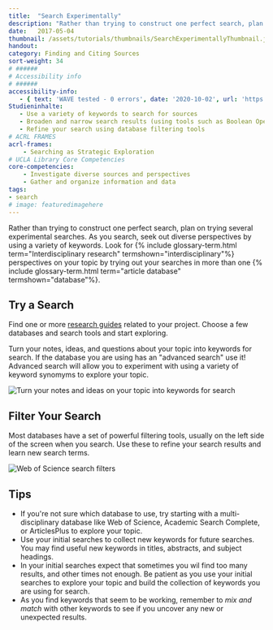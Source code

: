 ```yaml
---
title:  "Search Experimentally"
description: "Rather than trying to construct one perfect search, plan on trying several experimental searches."
date:   2017-05-04
thumbnail: /assets/tutorials/thumbnails/SearchExperimentallyThumbnail.jpg
handout: 
category: Finding and Citing Sources
sort-weight: 34
# ######
# Accessibility info
# ######
accessibility-info:
   - { text: 'WAVE tested - 0 errors', date: '2020-10-02', url: 'https://wave.webaim.org/' }
Studieninhalte:
   - Use a variety of keywords to search for sources
   - Broaden and narrow search results (using tools such as Boolean Operators, etc.) 
   - Refine your search using database filtering tools 
# ACRL FRAMES
acrl-frames:
    - Searching as Strategic Exploration
# UCLA Library Core Competencies
core-competencies:
    - Investigate diverse sources and perspectives
    - Gather and organize information and data
tags:
- search
# image: featuredimagehere
---
```


<p>Rather than trying to construct one perfect search, plan on trying several experimental searches. As you search, seek out diverse  perspectives by using a variety of keywords. Look for {% include glossary-term.html term="Interdisciplinary research" termshown="interdisciplinary"%} perspectives on your topic by trying out your searches in more than one {% include glossary-term.html term="article database" termshown="database"%}.</p>


## Try a Search

<p>Find one or more <a href="http://guides.library.ucla.edu" target="_blank">research guides</a> related to your project. Choose a few databases and search tools and start exploring.</p>

<p>Turn your notes, ideas, and questions about your topic into keywords for search. If the database you are using has an "advanced search" use it! Advanced search will allow you to experiment with using a variety of keyword synomyms to explore your topic.</p> 

<img src="{{ '/assets/images/from-keywords-to-search-2.jpg' | prepend: site.baseurl }}" class="img-fluid" alt="Turn your notes and ideas on your topic into keywords for search" data-caption="Turn your notes and ideas on your topic into keywords for search."> 

## Filter Your Search

<p>Most databases have a set of powerful filtering tools, usually on the left side of the screen when you search. Use these to refine your search results and learn new search terms.</p>

<img src="{{ '/assets/images/database-filtering-tools.jpg' | prepend: site.baseurl }}" class="img-fluid" alt="Web of Science search filters" data-caption="Many databases, including Web of Science pictured here, provide powerful tools to filter and refine your search results."> 

## Tips

<ul class="collapsible" data-collapsible="expandable">
    <li>
      <div class="collapsible-header">If you're not sure which database to use, try starting with a multi-disciplinary database like Web of Science, Academic Search Complete, or ArticlesPlus to explore your topic.</div>
    </li>
    <li>
      <div class="collapsible-header">Use your initial searches to collect new keywords for future searches. You may find useful new keywords in titles, abstracts, and subject headings.</div>
    </li>
    <li>
      <div class="collapsible-header">In your initial searches expect that sometimes you wil find too many results, and other times not enough. Be patient as you use your initial searches to explore your topic and build the collection of keywords you are using for search.</div>
    </li>
        <li>
      <div class="collapsible-header">As you find keywords that seem to be working, remember to <em>mix and match</em> with other keywords to see if you uncover any new or unexpected results.</div> 
    </li>
  </ul>

